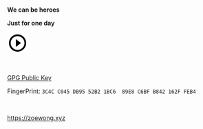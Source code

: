 ### 

<b>We can be heroes</b>

<b>Just for one day</b>

[![Heros](https://raw.githubusercontent.com/dake0805/dake0805/master/play_circle_outline-black-24dp.svg)](https://music.163.com/#/song?id=17290497)

<br>

[GPG Public Key](https://gist.github.com/dake0805/ba7802bcc92529c559ca413206ec7055)

FingerPrint: `3C4C C045 DB95 52B2 1BC6  89E8 C6BF B842 162F FEB4`

<br>

https://zoewong.xyz

<!--
**dake0805/dake0805** is a ✨ _special_ ✨ repository because its `README.md` (this file) appears on your GitHub profile.

Here are some ideas to get you started:

- 🔭 I’m currently working on ...
- 🌱 I’m currently learning ...
- 👯 I’m looking to collaborate on ...
- 🤔 I’m looking for help with ...
- 💬 Ask me about ...
- 📫 How to reach me: ...
- 😄 Pronouns: ...
- ⚡ Fun fact: ...
-->
